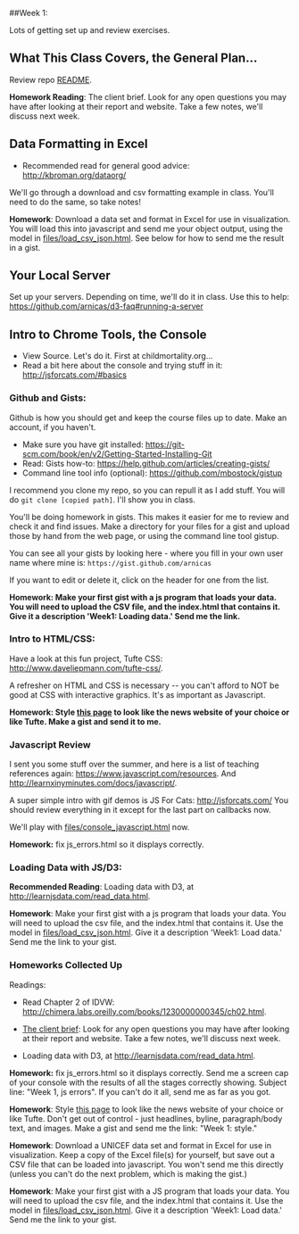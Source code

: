 
##Week 1:

Lots of getting set up and review exercises.

## What This Class Covers, the General Plan...

Review repo [README](../README.md).

**Homework Reading**: The client brief.  Look for any open questions you may have after looking at their report and website.  Take a few notes, we'll discuss next week.


## Data Formatting in Excel

* Recommended read for general good advice: http://kbroman.org/dataorg/

We'll go through a download and csv formatting example in class.  You'll need to do the same, so take notes!

**Homework**: Download a data set and format in Excel for use in visualization. You will load this into javascript and send me your object output, using the model in [files/load_csv_json.html](files/load_csv_json.html).  See below for how to send me the result in a gist.


## Your Local Server

Set up your servers. Depending on time, we'll do it in class. Use this to help: https://github.com/arnicas/d3-faq#running-a-server


## Intro to Chrome Tools, the Console

* View Source. Let's do it. First at childmortality.org...
* Read a bit here about the console and trying stuff in it: http://jsforcats.com/#basics


### Github and Gists:

Github is how you should get and keep the course files up to date.
Make an account, if you haven't.

* Make sure you have git installed: https://git-scm.com/book/en/v2/Getting-Started-Installing-Git
* Read: Gists how-to:  https://help.github.com/articles/creating-gists/
* Command line tool info (optional): https://github.com/mbostock/gistup

I recommend you clone my repo, so you can repull it as I add stuff. You will do `git clone [copied path]`.  I'll show you in class.

You'll be doing homework in gists.  This makes it easier for me to review and check it and find issues.  Make a directory for your files for a gist and upload those by hand from the web page, or using the command line tool gistup.

You can see all your gists by looking here - where you fill in your own user name where mine is: `https://gist.github.com/arnicas`

If you want to edit or delete it, click on the header for one from the list.

**Homework: Make your first gist with a js program that loads your data. You will need to upload the CSV file, and the index.html that contains it.  Give it a description 'Week1: Loading data.'  Send me the link.**


### Intro to HTML/CSS:

Have a look at this fun project, Tufte CSS: http://www.daveliepmann.com/tufte-css/.

A refresher on HTML and CSS is necessary -- you can't afford to NOT be good at CSS with interactive graphics.  It's as important as Javascript.

**Homework: Style [this page](files/wapo_debates_article.html) to look like the news website of your choice or like Tufte.  Make a gist and send it to me.**


### Javascript Review

I sent you some stuff over the summer, and here is a list of teaching references again: https://www.javascript.com/resources. And http://learnxinyminutes.com/docs/javascript/.

A super simple intro with gif demos is JS For Cats: http://jsforcats.com/
You should review everything in it except for the last part on callbacks now.

We'll play with [files/console_javascript.html](files/console_javascript.html) now.

**Homework:** fix js_errors.html so it displays correctly.


### Loading Data with JS/D3:

**Recommended Reading**: Loading data with D3, at http://learnjsdata.com/read_data.html.

**Homework**: Make your first gist with a js program that loads your data. You will need to upload the csv file, and the index.html that contains it.  Use the model in [files/load_csv_json.html](files/load_csv_json.html). Give it a description 'Week1: Load data.' Send me the link to your gist.


### Homeworks Collected Up

Readings:

* Read Chapter 2 of IDVW: http://chimera.labs.oreilly.com/books/1230000000345/ch02.html.

* [The client brief](../APromiseRenewed_Brief_March2015.pdf): Look for any open questions you may have after looking at their report and website.  Take a few notes, we'll discuss next week.

* Loading data with D3, at http://learnjsdata.com/read_data.html.

**Homework:** fix js_errors.html so it displays correctly.  Send me a screen cap of your console with the results of all the stages correctly showing. Subject line: "Week 1, js errors".  If you can't do it all, send me as far as you got.

**Homework**:  Style [this page](files/wapo_debates_article.html) to look like the news website of your choice or like Tufte.  Don't get out of control - just headlines, byline, paragraph/body text, and images.  Make a gist and send me the link: "Week 1: style."

**Homework**: Download a UNICEF data set and format in Excel for use in visualization.  Keep a copy of the Excel file(s) for yourself, but save out a CSV file that can be loaded into javascript. You won't send me this directly (unless you can't do the next problem, which is making the gist.)

**Homework**: Make your first gist with a JS program that loads your data. You will need to upload the csv file, and the index.html that contains it.  Use the model in [files/load_csv_json.html](files/load_csv_json.html). Give it a description 'Week1: Load data.' Send me the link to your gist.



